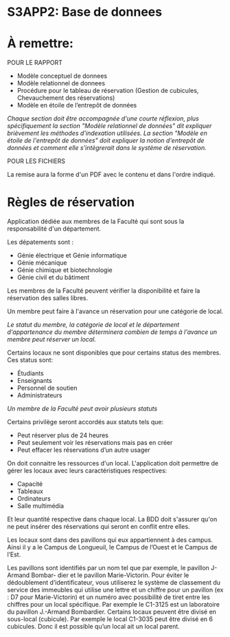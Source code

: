 # S3APP2: Base de donnees

# À remettre:

POUR LE RAPPORT

- Modèle conceptuel de donnees
- Modèle relationnel de donnees
- Procédure pour le tableau de réservation (Gestion de cubicules, Chevauchement des réservations)
- Modèle en étoile de l’entrepôt de données

*Chaque section doit être accompagnée d'une courte réflexion, plus spécifiquement
la section "Modèle relationnel de données" dit expliquer brièvement les méthodes
d'indexation utilisées. La section "Modèle en étoile de l'entrepôt de données" doit
expliquer la notion d'entrepôt de données et comment elle s'intègrerait dans le
système de réservation.*

POUR LES FICHIERS

La remise aura la forme d'un PDF avec le contenu et dans l'ordre indiqué.

# Règles de réservation

Application dédiée aux membres de la Faculté qui sont sous la responsabilité d'un
département.

Les dépatements sont :
- Génie électrique et Génie informatique
- Génie mécanique
- Génie chimique et biotechnologie
- Génie civil et du bâtiment

Les membres de la Faculté peuvent vérifier la disponibilité et faire la réservation
des salles libres.

Un membre peut faire à l'avance un réservation pour une catégorie de local.

*Le statut du membre, la catégorie de local et le département d'appartenance du
membre déterminera combien de temps à l'avance un membre peut réserver un local.*

Certains locaux ne sont disponibles que pour certains status des membres. Ces
status sont:
- Étudiants
- Enseignants
- Personnel de soutien
- Administrateurs

*Un membre de la Faculté peut avoir plusieurs statuts*

Certains privilège seront accordés aux statuts tels que:
- Peut réserver plus de 24 heures
- Peut seulement voir les réservations mais pas en créer
- Peut effacer les réservations d’un autre usager

On doit connaitre les ressources d'un local. L'application doit permettre
de gérer les locaux avec leurs caractéristiques respectives:
- Capacité
- Tableaux
- Ordinateurs
- Salle multimédia

Et leur quantité respective dans chaque local. La BDD doit s'assurer qu'on
ne peut insérer des réservations qui seront en conflit entre elles.

Les locaux sont dans des pavillons qui eux appartiennent à des campus. Ainsi il
y a le Campus de Longueuil, le Campus de l’Ouest et le Campus de l’Est.

Les pavillons sont identifiés par un nom tel que par exemple, le pavillon J-Armand Bombar-
dier et le pavillon Marie-Victorin. Pour éviter le dédoublement d’identificateur, vous utiliserez
le système de classement du service des immeubles qui utilise une lettre et un chiffre pour un
pavillon (ex : D7 pour Marie-Victorin) et un numéro avec possibilité de tiret entre les chiffres
pour un local spécifique. Par exemple le C1-3125 est un laboratoire du pavillon J.-Armand
Bombardier. Certains locaux peuvent être divisé en sous-local (cubicule). Par exemple le
local C1-3035 peut être divisé en 6 cubicules. Donc il est possible qu’un local ait un local
parent.
